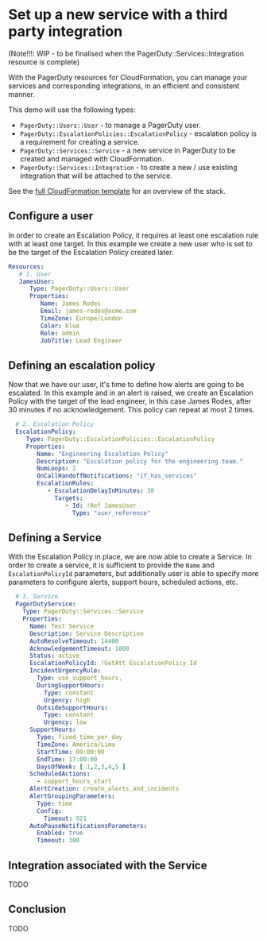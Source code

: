 # Set up a new service with a third party integration

(Note!!!: WIP - to be finalised when the PagerDuty::Services::Integration resource is complete)

With the PagerDuty resources for CloudFormation, you can manage your services and corresponding integrations, 
in an efficient and consistent manner.

This demo will use the following types:

* `PagerDuty::Users::User` - to manage a PagerDuty user.
* `PagerDuty::EscalationPolicies::EscalationPolicy` - escalation policy is a requirement for creating a service.
* `PagerDuty::Services::Service` - a new service in PagerDuty to be created and managed with CloudFormation.
* `PagerDuty::Services::Integration` - to create a new / use existing integration that will be attached to the service.

See the [full CloudFormation template](example.yaml) for an overview of the stack.

## Configure a user

In order to create an Escalation Policy, it requires at least one escalation rule with at least one target.
In this example we create a new user who is set to be the target of the Escalation Policy created later.

```yaml
Resources:
   # 1. User
   JamesUser:
      Type: PagerDuty::Users::User
      Properties:
         Name: James Rodes
         Email: james-rodes@acme.com
         TimeZone: Europe/London
         Color: blue
         Role: admin
         JobTitle: Lead Engineer
```

## Defining an escalation policy

Now that we have our user, it's time to define how alerts are going to be escalated. In this example and in an
alert is raised, we create an Escalation Policy with the target of the lead engineer, in this case James Rodes, 
after 30 minutes if no acknowledgement. This policy can repeat at most 2 times.

```yaml
  # 2. Escalation Policy
  EscalationPolicy:
     Type: PagerDuty::EscalationPolicies::EscalationPolicy
     Properties:
        Name: "Engineering Escalation Policy"
        Description: "Escalation policy for the engineering team."
        NumLoops: 2
        OnCallHandoffNotifications: "if_has_services"
        EscalationRules:
           - EscalationDelayInMinutes: 30
             Targets:
                - Id: !Ref JamesUser
                  Type: "user_reference"
```

## Defining a Service

With the Escalation Policy in place, we are now able to create a Service. 
In order to create a service, it is sufficient to provide the `Name` and `EscalationPolicyId` parameters,
but additionally user is able to specify more parameters to configure alerts, support hours, scheduled actions, etc.

```yaml
  # 3. Service
  PagerDutyService:
    Type: PagerDuty::Services::Service
    Properties:
      Name: Test Service
      Description: Service Description
      AutoResolveTimeout: 14400
      AcknowledgementTimeout: 1800
      Status: active
      EscalationPolicyId: !GetAtt EscalationPolicy.Id
      IncidentUrgencyRule:
        Type: use_support_hours,
        DuringSupportHours:
          Type: constant
          Urgency: high
        OutsideSupportHours:
          Type: constant
          Urgency: low
      SupportHours:
        Type: fixed_time_per_day
        TimeZone: America/Lima
        StartTime: 09:00:00
        EndTime: 17:00:00
        DaysOfWeek: [ 1,2,3,4,5 ]
      ScheduledActions:
        - support_hours_start
      AlertCreation: create_alerts_and_incidents
      AlertGroupingParameters:
        Type: time
        Config:
          Timeout: 921
      AutoPauseNotificationsParameters:
        Enabled: true
        Timeout: 300
```

## Integration associated with the Service
TODO

## Conclusion

TODO